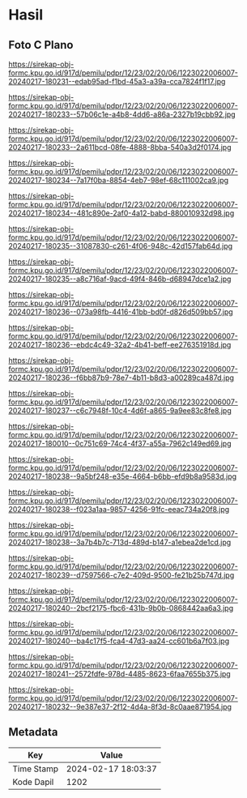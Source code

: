 # Hasil

## Foto C Plano

https://sirekap-obj-formc.kpu.go.id/917d/pemilu/pdpr/12/23/02/20/06/1223022006007-20240217-180231--edab95ad-f1bd-45a3-a39a-cca7824f1f17.jpg

https://sirekap-obj-formc.kpu.go.id/917d/pemilu/pdpr/12/23/02/20/06/1223022006007-20240217-180233--57b06c1e-a4b8-4dd6-a86a-2327b19cbb92.jpg

https://sirekap-obj-formc.kpu.go.id/917d/pemilu/pdpr/12/23/02/20/06/1223022006007-20240217-180233--2a611bcd-08fe-4888-8bba-540a3d2f0174.jpg

https://sirekap-obj-formc.kpu.go.id/917d/pemilu/pdpr/12/23/02/20/06/1223022006007-20240217-180234--7a17f0ba-8854-4eb7-98ef-68c111002ca9.jpg

https://sirekap-obj-formc.kpu.go.id/917d/pemilu/pdpr/12/23/02/20/06/1223022006007-20240217-180234--481c890e-2af0-4a12-babd-880010932d98.jpg

https://sirekap-obj-formc.kpu.go.id/917d/pemilu/pdpr/12/23/02/20/06/1223022006007-20240217-180235--31087830-c261-4f06-948c-42d157fab64d.jpg

https://sirekap-obj-formc.kpu.go.id/917d/pemilu/pdpr/12/23/02/20/06/1223022006007-20240217-180235--a8c716af-9acd-49f4-846b-d68947dce1a2.jpg

https://sirekap-obj-formc.kpu.go.id/917d/pemilu/pdpr/12/23/02/20/06/1223022006007-20240217-180236--073a98fb-4416-41bb-bd0f-d826d509bb57.jpg

https://sirekap-obj-formc.kpu.go.id/917d/pemilu/pdpr/12/23/02/20/06/1223022006007-20240217-180236--ebdc4c49-32a2-4b41-beff-ee276351918d.jpg

https://sirekap-obj-formc.kpu.go.id/917d/pemilu/pdpr/12/23/02/20/06/1223022006007-20240217-180236--f6bb87b9-78e7-4b11-b8d3-a00289ca487d.jpg

https://sirekap-obj-formc.kpu.go.id/917d/pemilu/pdpr/12/23/02/20/06/1223022006007-20240217-180237--c6c7948f-10c4-4d6f-a865-9a9ee83c8fe8.jpg

https://sirekap-obj-formc.kpu.go.id/917d/pemilu/pdpr/12/23/02/20/06/1223022006007-20240217-180010--0c751c69-74c4-4f37-a55a-7962c149ed69.jpg

https://sirekap-obj-formc.kpu.go.id/917d/pemilu/pdpr/12/23/02/20/06/1223022006007-20240217-180238--9a5bf248-e35e-4664-b6bb-efd9b8a9583d.jpg

https://sirekap-obj-formc.kpu.go.id/917d/pemilu/pdpr/12/23/02/20/06/1223022006007-20240217-180238--f023a1aa-9857-4256-91fc-eeac734a20f8.jpg

https://sirekap-obj-formc.kpu.go.id/917d/pemilu/pdpr/12/23/02/20/06/1223022006007-20240217-180238--3a7b4b7c-713d-489d-b147-a1ebea2de1cd.jpg

https://sirekap-obj-formc.kpu.go.id/917d/pemilu/pdpr/12/23/02/20/06/1223022006007-20240217-180239--d7597566-c7e2-409d-9500-fe21b25b747d.jpg

https://sirekap-obj-formc.kpu.go.id/917d/pemilu/pdpr/12/23/02/20/06/1223022006007-20240217-180240--2bcf2175-fbc6-431b-9b0b-0868442aa6a3.jpg

https://sirekap-obj-formc.kpu.go.id/917d/pemilu/pdpr/12/23/02/20/06/1223022006007-20240217-180240--ba4c17f5-fca4-47d3-aa24-cc601b6a7f03.jpg

https://sirekap-obj-formc.kpu.go.id/917d/pemilu/pdpr/12/23/02/20/06/1223022006007-20240217-180241--2572fdfe-978d-4485-8623-6faa7655b375.jpg

https://sirekap-obj-formc.kpu.go.id/917d/pemilu/pdpr/12/23/02/20/06/1223022006007-20240217-180232--9e387e37-2f12-4d4a-8f3d-8c0aae871954.jpg


## Metadata

| Key        | Value               |
| ---------- | ------------------- |
| Time Stamp | 2024-02-17 18:03:37 |
| Kode Dapil | 1202                |



